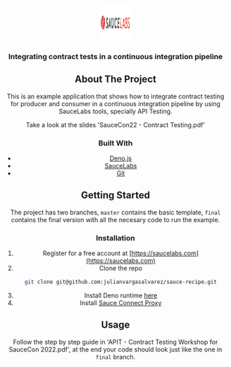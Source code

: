 <div id="top"></div>
<br />
<div align="center">
  <a href="https://github.com/julianvargasalvarez/sauce-recipe">
    <img src="images/sauce-logo.jpg" alt="Logo" width="80" height="80">
  </a>

<h3 align="center">Integrating contract tests in a continuous integration pipeline</h3>

## About The Project

This is an example application that shows how to integrate contract testing for producer and consumer in a continuous integration pipeline by using SauceLabs tools, specially API Testing.

Take a look at the slides 'SauceCon22 - Contract Testing.pdf'

### Built With

* [Deno.js](https://deno.land/)
* [SauceLabs](https://saucelabs.com/)
* [Git](https://git-scm.com/)


## Getting Started

The project has two branches, `master` contains the basic template, `final` contains the final version with all the necesary code to run the example.

### Installation

1. Register for a free account at [https://saucelabs.com](https://saucelabs.com)
2. Clone the repo
   ```sh
   git clone git@github.com:julianvargasalvarez/sauce-recipe.git
   ```
3. Install Deno runtime [here](https://deno.land/#installation)
4. Install [Sauce Connect Proxy](https://docs.saucelabs.com/secure-connections/sauce-connect/installation/)


## Usage

Follow the step by step guide in 'APIT  - Contract Testing Workshop for SauceCon 2022.pdf', at the end your code should look just like the one in `final` branch.
